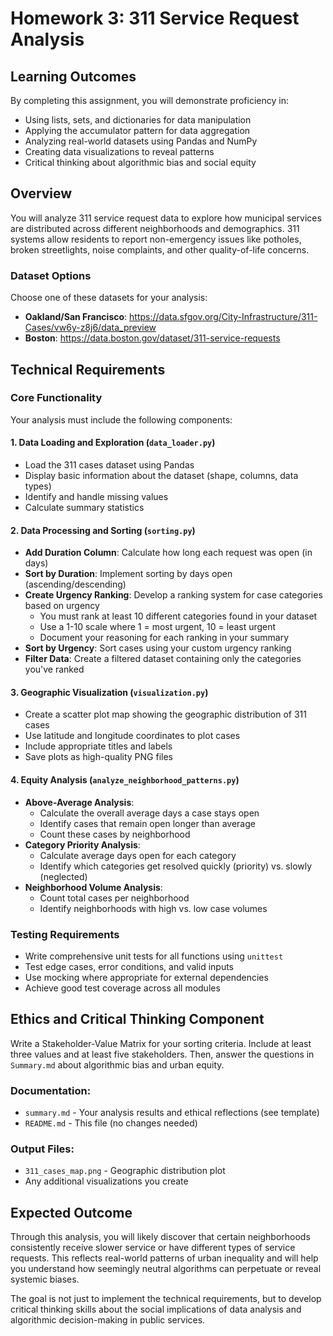 # Homework 3: 311 Service Request Analysis

## Learning Outcomes
By completing this assignment, you will demonstrate proficiency in:
* Using lists, sets, and dictionaries for data manipulation
* Applying the accumulator pattern for data aggregation
* Analyzing real-world datasets using Pandas and NumPy
* Creating data visualizations to reveal patterns
* Critical thinking about algorithmic bias and social equity

## Overview
You will analyze 311 service request data to explore how municipal services are distributed across different neighborhoods and demographics. 311 systems allow residents to report non-emergency issues like potholes, broken streetlights, noise complaints, and other quality-of-life concerns.

### Dataset Options
Choose one of these datasets for your analysis:
* **Oakland/San Francisco**: https://data.sfgov.org/City-Infrastructure/311-Cases/vw6y-z8j6/data_preview
* **Boston**: https://data.boston.gov/dataset/311-service-requests

## Technical Requirements

### Core Functionality
Your analysis must include the following components:

#### 1. Data Loading and Exploration (`data_loader.py`)
* Load the 311 cases dataset using Pandas
* Display basic information about the dataset (shape, columns, data types)
* Identify and handle missing values
* Calculate summary statistics

#### 2. Data Processing and Sorting (`sorting.py`)
* **Add Duration Column**: Calculate how long each request was open (in days)
* **Sort by Duration**: Implement sorting by days open (ascending/descending)
* **Create Urgency Ranking**: Develop a ranking system for case categories based on urgency
  - You must rank at least 10 different categories found in your dataset
  - Use a 1-10 scale where 1 = most urgent, 10 = least urgent
  - Document your reasoning for each ranking in your summary
* **Sort by Urgency**: Sort cases using your custom urgency ranking
* **Filter Data**: Create a filtered dataset containing only the categories you've ranked

#### 3. Geographic Visualization (`visualization.py`)
* Create a scatter plot map showing the geographic distribution of 311 cases
* Use latitude and longitude coordinates to plot cases
* Include appropriate titles and labels
* Save plots as high-quality PNG files

#### 4. Equity Analysis (`analyze_neighborhood_patterns.py`)
* **Above-Average Analysis**: 
  - Calculate the overall average days a case stays open
  - Identify cases that remain open longer than average
  - Count these cases by neighborhood
* **Category Priority Analysis**:
  - Calculate average days open for each category
  - Identify which categories get resolved quickly (priority) vs. slowly (neglected)
* **Neighborhood Volume Analysis**:
  - Count total cases per neighborhood
  - Identify neighborhoods with high vs. low case volumes

### Testing Requirements
* Write comprehensive unit tests for all functions using `unittest`
* Test edge cases, error conditions, and valid inputs
* Use mocking where appropriate for external dependencies
* Achieve good test coverage across all modules

## Ethics and Critical Thinking Component

Write a Stakeholder-Value Matrix for your sorting criteria. Include at least three values and at least five stakeholders. Then, answer the questions in `Summary.md` about algorithmic bias and urban equity.

<!--
### Key Questions to Address in Your Summary:
1. **Urgency Ranking Ethics**: How did you decide which issues are most "urgent"? Consider:
   - Public safety and health impacts
   - Economic consequences for residents
   - Equity and access issues
   - Community impact and quality of life
   - Infrastructure and long-term effects

2. **Bias in Prioritization**: What are the potential consequences of your ranking system? Who might benefit or be harmed?

3. **Neighborhood Patterns**: What patterns do you observe in your data analysis? Do certain neighborhoods consistently have:
   - Longer case resolution times?
   - Different types of service requests?
   - Higher or lower case volumes?

4. **Systemic Issues**: Based on your analysis, what does this suggest about:
   - Resource allocation in city services?
   - Potential discrimination or bias in service delivery?
   - The digital divide and access to 311 systems?
-->

### Documentation:
* `summary.md` - Your analysis results and ethical reflections (see template)
* `README.md` - This file (no changes needed)

### Output Files:
* `311_cases_map.png` - Geographic distribution plot
* Any additional visualizations you create

## Expected Outcome

Through this analysis, you will likely discover that certain neighborhoods consistently receive slower service or have different types of service requests. This reflects real-world patterns of urban inequality and will help you understand how seemingly neutral algorithms can perpetuate or reveal systemic biases.

The goal is not just to implement the technical requirements, but to develop critical thinking skills about the social implications of data analysis and algorithmic decision-making in public services.
